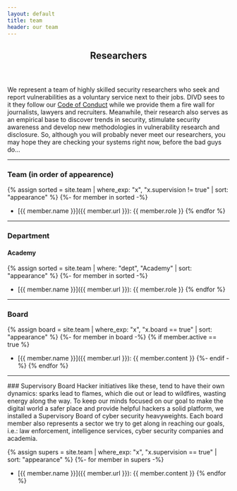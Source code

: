 ```yaml
---
layout: default
title: team
header: our team
---
```

<header>
    <h2>Researchers</h2>
</header>

We represent a team of highly skilled security researchers who seek and report vulnerabilities as a voluntary service next to their jobs. DIVD sees to it they follow our [Code of Conduct](https://divd.nl/divd-nl/code/) while we provide them a fire wall for journalists, lawyers and recruiters. Meanwhile, their research also serves as an empirical base to discover trends in security, stimulate security awareness and develop new methodologies in vulnerability research and disclosure. So, although you will probably never meet our researchers, you may hope they are checking your systems right now, before the bad guys do...

<hr>

### Team (in order of appearence)
{% assign sorted = site.team | where_exp: "x", "x.supervision != true" | sort: "appearance" %}
{%- for member in sorted -%}
- [{{ member.name }}]({{ member.url }}): {{ member.role }}
{% endfor %}

<hr>

### Department
#### Academy
{% assign sorted = site.team | where: "dept", "Academy" | sort: "appearance" %}
{%- for member in sorted -%}
- [{{ member.name }}]({{ member.url }}): {{ member.role }}
{% endfor %}

<hr>

### Board
{% assign board = site.team | where_exp: "x", "x.board == true" | sort: "appearance" %}
{%- for member in board -%}
	{% if member.active == true %}
- [{{ member.name }}]({{ member.url }}): {{ member.content }}
	{%- endif -%}
{% endfor %}

<hr>
### Supervisory Board
Hacker initiatives like these, tend to have their own dynamics: sparks lead to flames, which die out or lead to wildfires, wasting energy along the way. To keep our minds focused on our goal to make the digital world a safer place and provide helpful hackers a solid platform, we installed a Supervisory Board of cyber security heavyweights. Each board member also represents a sector we try to get along in reaching our goals, i.e.: law enforcement, intelligence services, cyber security companies and academia.

{% assign supers = site.team | where_exp: "x", "x.supervision == true" | sort: "appearance" %}
{%- for member in supers -%}
- [{{ member.name }}]({{ member.url }}): {{ member.content }}
{% endfor %}

